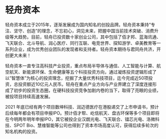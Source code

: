 # 轻舟资本

轻舟资本成立于2015年，逐渐发展成为国内知名的创投品牌。轻舟资本秉持“专注、坚守、创造”的理念，不忘初心，洞见未来，把握中国当前技术突破、消费升级等大趋势。目前，轻舟已投资数十家创业公司，其中包括了佰才邦、蓝海讯通、飞天联合、北斗导航、润心医疗、同行互联、电竞世界、探知游学、卓美教育等一系列企业，成为优秀创业团队的发现者和支持者。轻舟资本期待与君同舟共济，开创更大未来！

轻舟资本一直专注高科技产业投资，重点布局半导体与通信、人工智能与计算、航空航天、新能源环保、生命健康等五个科技投资方向，通过凝炼投资逻辑形成了以”智慧体”为核心的投资理念，挖掘了大量优秀科技项目，迄今完成近50项投资，总投资额近10亿元人民币。轻舟在重点产业方向与产业界建立了深度连接形成了初步的投资生态圈，在硬科技投资竞争加剧内卷的当下，取得了亮眼的业绩，被投项目持续高速发展。 

2021 年底已经有两个项目数坤科技、润迈德医疗在港股递交了上市申请书，预计后续每年都会有项目申报IPO。预计佰才帮、屹信航天、盘古环保等多个项目即将在今明两年明年申报IPO，其它被投企业汉朗光电、飞天联合、镭芯光电、洛微科技、SPOT Bio、慧维智能等公司也得到了资本市场高度认可，获得后续多轮次的知名机构的投资。
